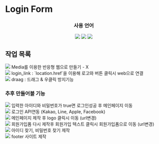 # Login Form

<div align="center">
    <h3>사용 언어</h3>
    <img src="https://img.shields.io/badge/HTML5-E34F26?style=flat&logo=HTML5&logoColor=white" />
    <img src="https://img.shields.io/badge/CSS3-1572B6?style=flat&logo=CSS3&logoColor=white" />
    <img src="https://img.shields.io/badge/JavaScript-F7DF1E?style=flat&logo=JavaScript&logoColor=white" />
</div>
<div align="left">
    <h2>작업 목록</h2>
    <img src="https://img.shields.io/badge/Cachet-000?style=flat&logo=Cachet&logoColor=white" />
    Media를 이용한 반응형 웹으로 만들기 - X<br>
    <img src="https://img.shields.io/badge/Cachet-000?style=flat&logo=Cachet&logoColor=white" />
    login_link : `location.href`을 이용해 로고와 버튼 클릭시 web으로 연결<br>
    <img src="https://img.shields.io/badge/Cachet-000?style=flat&logo=Cachet&logoColor=white" /> 
    draag : 드래그 & 우클릭 방지기능
    <br>
    <h3>추후 만들어볼 기능</h3>
    <img src="https://img.shields.io/badge/Cachet-000?style=flat&logo=Cachet&logoColor=white" />
    입력한 아이디와 비밀번호가 true면 로그인성공 후 메인페이지 이동<br>
    <img src="https://img.shields.io/badge/Cachet-000?style=flat&logo=Cachet&logoColor=white" />
    로그인 API연동 (Kakao, Line, Apple, Facebook)<br>
    <img src="https://img.shields.io/badge/Cachet-000?style=flat&logo=Cachet&logoColor=white" />
    메인페이지 제작 후 logo 클릭시 이동 (url변경)<br>
    <img src="https://img.shields.io/badge/Cachet-000?style=flat&logo=Cachet&logoColor=white" /> 
    회원가입폼 다시 제작후 회원가입 텍스트 클릭시 회원가입폼으로 이동 (url변경)<br>
    <img src="https://img.shields.io/badge/Cachet-000?style=flat&logo=Cachet&logoColor=white" />
    아이디 찾기, 비밀번호 찾기 제작<br>
    <img src="https://img.shields.io/badge/Cachet-000?style=flat&logo=Cachet&logoColor=white" />
    footer 사이트 제작
</div>
